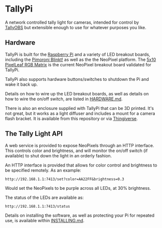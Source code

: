 # TallyPi

A network controlled tally light for cameras, intended for control by
[TallyOBS](https://github.com/deckerego/tally_obs)
but extensible enough to use for whatever purposes you like.


## Hardware

TallyPi is built for the
[Raspberry Pi](https://www.raspberrypi.org/products/raspberry-pi-zero-w/) and
a variety of LED breakout boards, including the
[Pimoroni Blinkt!](https://shop.pimoroni.com/products/blinkt) as well as the
the NeoPixel platform. The
[5x10 PixelLeaf RGB Matrix](https://www.tindie.com/products/oakdevtech/5x10-pixelleaf-rgb-matrix-sk6812mini-rgb-matrix/)
is the current NeoPixel breakout board validated for TallyPi.

TallyPi also supports hardware buttons/switches to shutdown the Pi and wake it back up.

Details on how to wire up the LED breakout boards, as well as details on how to
wire the on/off switch, are listed in [HARDWARE.md](./docs/HARDWARE.md).

There is also an enclosure supplied with TallyPi that can be 3D printed.
It's not great, but it works as a light diffuser and includes a mount for a
camera flash bracket. It is available from this repository
or via [Thingiverse](https://www.thingiverse.com/thing:4590885).


## The Tally Light API

A web service is provided to expose NeoPixels through an HTTP interface.
This controls color and brightness, and will monitor the on/off switch
(if available) to shut down the light in an orderly fashion.

An HTTP interface is provided that allows for color control and brightness
to be specified remotely. As an example:

    http://192.168.1.1:7413/set?color=AA22FF&brightness=0.3

Would set the NeoPixels to be purple across all LEDs, at 30% brightness.

The status of the LEDs are available as:

    http://192.168.1.1:7413/status

Details on installing the software, as well as protecting your Pi for
repeated use, is available within [INSTALLING.md](./docs/INSTALLING.md).
